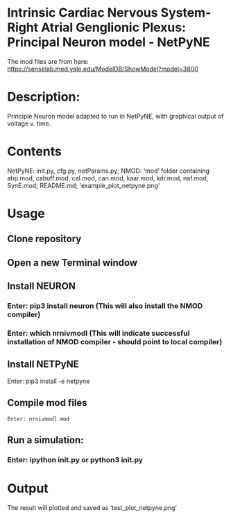 # Intrinsic Cardiac Nervous System-Right Atrial Genglionic Plexus: Principal Neuron model - NetPyNE

The mod files are from here:
https://senselab.med.yale.edu/ModelDB/ShowModel?model=3800

# Description: 
Principle Neuron model adapted to run in NetPyNE, with graphical output of voltage v. time.

# Contents
  NetPyNE: init.py, cfg.py, netParams.py;
  NMOD: ‘mod’ folder containing ahp.mod, cabuff.mod, cal.mod, can.mod, kaar.mod, kdr.mod, naf.mod, SynE.mod;
  README.md; 'example_plot_netpyne.png'

# Usage
## Clone repository

## Open a new Terminal window

## Install NEURON
### Enter: pip3 install neuron (This will also install the NMOD compiler)
### Enter: which nrnivmodl (This will indicate successful installation of NMOD compiler - should point to local compiler)

## Install NETPyNE 
  Enter: pip3 install -e netpyne

## Compile mod files 
    Enter: nrnivmodl mod

## Run a simulation: 
### Enter: ipython init.py or python3 init.py

# Output
The result will plotted and saved as ‘test_plot_netpyne.png’ 

